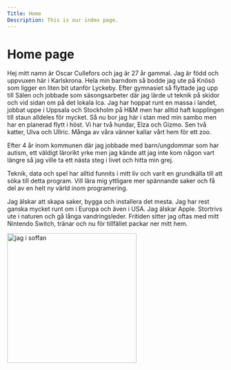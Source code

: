 ```yaml
---
Title: Home
Description: This is our index page.
---
```


Home page
==========================

Hej mitt namn är Oscar Cullefors och jag är 27 år gammal. Jag är född och uppvuxen här i Karlskrona. Hela min barndom så bodde jag ute på Knösö som ligger en liten bit utanför Lyckeby. Efter gymnasiet så flyttade jag upp till Sälen och jobbade som säsongsarbeter där jag lärde ut teknik på skidor och vid sidan om på det lokala Ica. Jag har hoppat runt en massa i landet, jobbat uppe i Uppsala och Stockholm på H&M men har alltid haft kopplingen till staun alldeles för mycket. Så nu bor jag här i stan med min sambo men har en planerad flytt i höst. Vi har två hundar, Elza och Gizmo. Sen två katter, Ulva och Ullric. Många av våra vänner kallar vårt hem för ett zoo.

Efter 4 år inom kommunen där jag jobbade med barn/ungdommar som har autism, ett väldigt lärorikt yrke men jag kände att jag inte kom någon vart längre så jag ville ta ett nästa steg i livet och hitta min grej.

Teknik, data och spel har alltid funnits i mitt liv och varit en grundkälla till att söka till detta program. Vill lära mig yttligare mer spännande saker och få del av en helt ny värld inom programering.

Jag älskar att skapa saker, bygga och installera det mesta. Jag har rest ganska mycket runt om i Europa och även i USA. Jag älskar Apple. Stortrivs ute i naturen och gå långa vandringsleder. Fritiden sitter jag oftas med mitt Nintendo Switch, tränar och nu för tillfället packar ner mitt hem. 


<div> <img class="pic" src="image/me.jpeg" alt="jag i soffan"
width="300px"></div>
